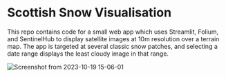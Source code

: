 # Scottish Snow Visualisation

This repo contains code for a small web app which uses Streamlit, Folium, and SentinelHub to display satellite images at 10m resolution over a terrain map. The app is targeted at several classic snow patches, and selecting a date range displays the least cloudy image in that range.

![Screenshot from 2023-10-19 15-06-01](https://github.com/murraycutforth/Scottish_Snow_Visualisation/assets/11088372/28d61376-4a77-4cb2-aa85-03974b6d7fe4)
